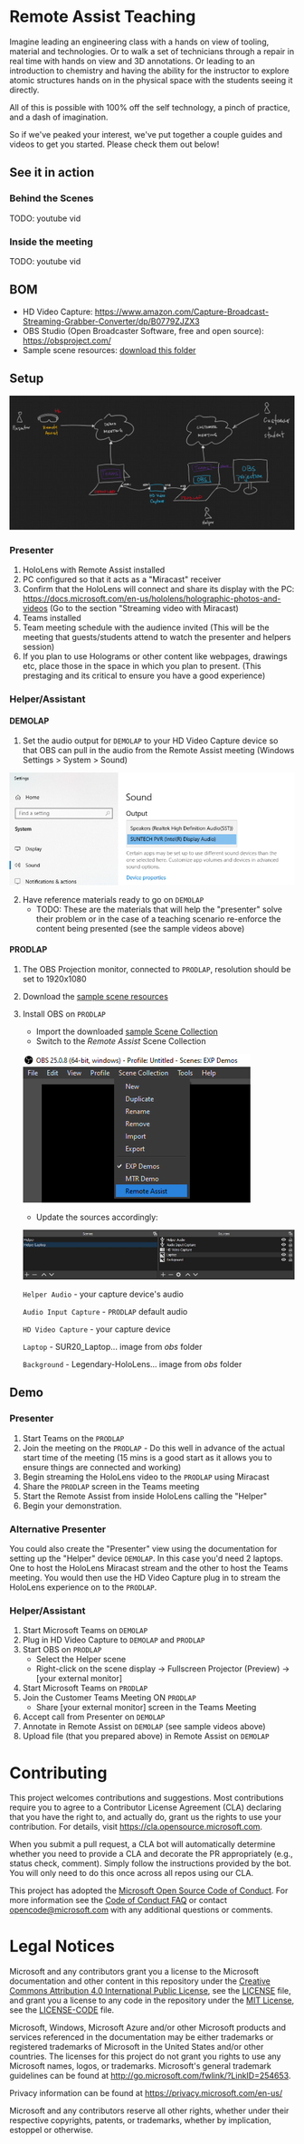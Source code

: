 # Remote Assist Teaching
Imagine leading an engineering class with a hands on view of tooling, material and technologies. Or to walk a set of technicians through a repair in real time with hands on view and 3D annotations. Or leading to an introduction to chemistry and having the ability for the instructor to explore atomic structures hands on in the physical space with the students seeing it directly.

All of this is possible with 100% off the self technology, a pinch of practice, and a dash of imagination.

So if we've peaked your interest, we've put together a couple guides and videos to get you started. Please check them out below!

## See it in action
### Behind the Scenes
TODO: youtube vid

### Inside the meeting
TODO: youtube vid

## BOM
- HD Video Capture: https://www.amazon.com/Capture-Broadcast-Streaming-Grabber-Converter/dp/B0779ZJZX3
- OBS Studio (Open Broadcaster Software, free and open source): https://obsproject.com/
- Sample scene resources: [download this folder](/obs)

## Setup
![Setup diagram](images/Setup.png)

### Presenter
1. HoloLens with Remote Assist installed
2. PC configured so that it acts as a "Miracast" receiver
3. Confirm that the HoloLens will connect and share its display with the PC: https://docs.microsoft.com/en-us/hololens/holographic-photos-and-videos (Go to the section "Streaming video with Miracast)
4. Teams installed
5. Team meeting schedule with the audience invited (This will be the meeting that guests/students attend to watch the presenter and helpers session)
6. If you plan to use Holograms or other content like webpages, drawings etc, place those in the space in which you plan to present. (This prestaging and its critical to ensure you have a good experience)

### Helper/Assistant
#### DEMOLAP
1. Set the audio output for `DEMOLAP` to your HD Video Capture device so that OBS can pull in the audio from the Remote Assist meeting (Windows Settings > System > Sound)

![Sound settings](images/DEMOLAP-audio.png)

2. Have reference materials ready to go on `DEMOLAP`
	- TODO: These are the materials that will help the "presenter" solve their problem or in the case of a teaching scenario re-enforce the content being presented (see the sample videos above) 

#### PRODLAP
1. The OBS Projection monitor, connected to `PRODLAP`, resolution should be set to 1920x1080
2. Download the [sample scene resources](/obs)
3. Install OBS on `PRODLAP`
	- Import the downloaded [sample Scene Collection](/obs/SceneCollection-Remote_Assist.json)
	- Switch to the *Remote Assist* Scene Collection
	
	![OBS switch scene](images/OBS-switch-scene.png)

	- Update the sources accordingly:

	![OBS sources](images/OBS-sources.jpg)

	`Helper Audio` - your capture device's audio

	`Audio Input Capture` - `PRODLAP` default audio

	`HD Video Capture` - your capture device

	`Laptop` - SUR20_Laptop... image from *obs* folder

	`Background` - Legendary-HoloLens... image from *obs* folder

## Demo
### Presenter
1. Start Teams on the `PRODLAP`
2. Join the meeting on the `PRODLAP` - Do this well in advance of the actual start time of the meeting (15 mins is a good start as it allows you to ensure things are connected and working)
3. Begin streaming the HoloLens video to the `PRODLAP` using Miracast
4. Share the `PRODLAP` screen in the Teams meeting 
5. Start the Remote Assist from inside HoloLens calling the "Helper"
6. Begin your demonstration. 

### Alternative Presenter
You could also create the "Presenter" view using the documentation for setting up the "Helper" device `DEMOLAP`. In this case you'd need 2 laptops. One to host the HoloLens Miracast stream and the other to host the Teams meeting. You would then use the HD Video Capture plug in to stream the HoloLens experience on to the `PRODLAP`.  
	
### Helper/Assistant
1. Start Microsoft Teams on `DEMOLAP`
2. Plug in HD Video Capture to `DEMOLAP` and `PRODLAP`
3. Start OBS on `PRODLAP`
	- Select the Helper scene
	- Right-click on the scene display -> Fullscreen Projector (Preview) -> [your external monitor]
4. Start Microsoft Teams on `PRODLAP`
5. Join the Customer Teams Meeting ON `PRODLAP`
	- Share [your external monitor] screen in the Teams Meeting
6. Accept call from Presenter on `DEMOLAP`
7. Annotate in Remote Assist on `DEMOLAP` (see sample videos above)
8. Upload file (that you prepared above) in Remote Assist on `DEMOLAP`


# Contributing

This project welcomes contributions and suggestions.  Most contributions require you to agree to a
Contributor License Agreement (CLA) declaring that you have the right to, and actually do, grant us
the rights to use your contribution. For details, visit https://cla.opensource.microsoft.com.

When you submit a pull request, a CLA bot will automatically determine whether you need to provide
a CLA and decorate the PR appropriately (e.g., status check, comment). Simply follow the instructions
provided by the bot. You will only need to do this once across all repos using our CLA.

This project has adopted the [Microsoft Open Source Code of Conduct](https://opensource.microsoft.com/codeofconduct/).
For more information see the [Code of Conduct FAQ](https://opensource.microsoft.com/codeofconduct/faq/) or
contact [opencode@microsoft.com](mailto:opencode@microsoft.com) with any additional questions or comments.

# Legal Notices

Microsoft and any contributors grant you a license to the Microsoft documentation and other content
in this repository under the [Creative Commons Attribution 4.0 International Public License](https://creativecommons.org/licenses/by/4.0/legalcode),
see the [LICENSE](LICENSE) file, and grant you a license to any code in the repository under the [MIT License](https://opensource.org/licenses/MIT), see the
[LICENSE-CODE](LICENSE-CODE) file.

Microsoft, Windows, Microsoft Azure and/or other Microsoft products and services referenced in the documentation
may be either trademarks or registered trademarks of Microsoft in the United States and/or other countries.
The licenses for this project do not grant you rights to use any Microsoft names, logos, or trademarks.
Microsoft's general trademark guidelines can be found at http://go.microsoft.com/fwlink/?LinkID=254653.

Privacy information can be found at https://privacy.microsoft.com/en-us/

Microsoft and any contributors reserve all other rights, whether under their respective copyrights, patents,
or trademarks, whether by implication, estoppel or otherwise.
